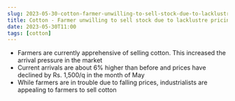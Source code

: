 ```yaml
---
slug: 2023-05-30-cotton-farmer-unwilling-to-sell-stock-due-to-lacklustre-pricing
title: Cotton - Farmer unwilling to sell stock due to lacklustre pricing
date: 2023-05-30T11:00
tags: [cotton]
---
```


- Farmers are currently apprehensive of selling cotton. This increased the arrival pressure in the market
- Current arrivals are about 6% higher than before and prices have declined by Rs. 1,500/q in the month of May
- While farmers are in trouble due to falling prices, industrialists are appealing to farmers to sell cotton
